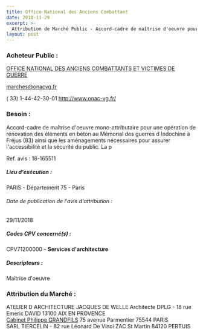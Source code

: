 ```yaml
---
title: Office National des Anciens Combattant
date: 2018-11-29
excerpt: >-
  Attribution de Marché Public - Accord-cadre de maîtrise d'oeuvre pour les travaux de rénovation des éléments en béton au Mémorial des guerres dIndochine à Fréjus (83)
layout: post
---
```


### Acheteur Public : 
<a href="/acheteur-132/siren-180007015"> OFFICE NATIONAL DES ANCIENS COMBATTANTS ET VICTIMES DE GUERRE</a><br/>



marches@onacvg.fr

( 33) 1-44-42-30-01
http://www.onac-vg.fr/
### Besoin :

Accord-cadre de maîtrise d'oeuvre mono-attributaire pour une opération de rénovation des éléments en béton au Mémorial des guerres d Indochine à Fréjus (83) ainsi que les aménagements nécessaires pour assurer l'accessibilité et la sécurité du public. La p

Ref. avis : 18-165511


##### Lieu d'exécution :

PARIS - Département 75 - Paris

###### Date de publication de l'avis d'attribution : 
29/11/2018

##### Codes CPV concerné(s) :
CPV71200000 - **Services d'architecture** <br/>

##### Descripteurs :
Maîtrise d'oeuvre <br/>

### Attribution du Marché :
ATELIER D ARCHITECTURE JACQUES DE WELLE Architecte DPLG - 18 rue Emeric DAVID 13100 AIX EN PROVENCE <br/>
<a href="/entreprise-577/siren-807517065"> Cabinet Philippe GRANDFILS</a>    75 avenue Parmentier 75544 PARIS <br/>
SARL TIERCELIN - 82 rue Léonard De Vinci ZAC St Martin 84120 PERTUIS <br/>
